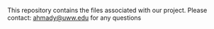 This repository contains the files associated with our project.
Please contact: ahmady@uww.edu for any questions
